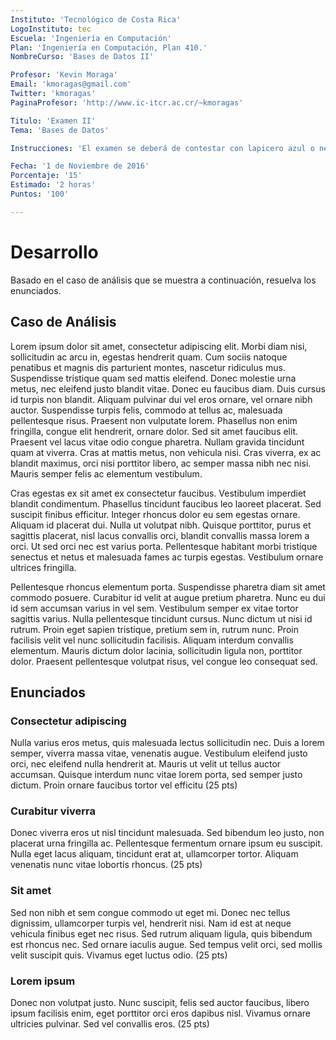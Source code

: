 ```yaml
---
Instituto: 'Tecnológico de Costa Rica'
LogoInstituto: tec
Escuela: 'Ingeniería en Computación'
Plan: 'Ingeniería en Computación, Plan 410.'
NombreCurso: 'Bases de Datos II'

Profesor: 'Kevin Moraga'
Email: 'kmoragas@gmail.com'
Twitter: 'kmoragas'
PaginaProfesor: 'http://www.ic-itcr.ac.cr/~kmoragas'

Titulo: 'Examen II'
Tema: 'Bases de Datos'

Instrucciones: 'El examen se deberá de contestar con lapicero azul o negro. No se permite el uso de corrector. El examen se debe de responder utilizando un cuaderno de examen o bien un conjunto de hojas blancas grapadas. Se puede hacer uso de un forro de una página tamaño carta, escrito a mano. Se considera como incorrecta cualquier respuesta en blanco o ilegible.'

Fecha: '1 de Noviembre de 2016'
Porcentaje: '15'
Estimado: '2 horas'
Puntos: '100'

---
```


# Desarrollo

Basado en el caso de análisis que se muestra a continuación, resuelva los enunciados.

## Caso de Análisis

Lorem ipsum dolor sit amet, consectetur adipiscing elit. Morbi diam nisi, sollicitudin ac arcu in, egestas hendrerit quam. Cum sociis natoque penatibus et magnis dis parturient montes, nascetur ridiculus mus. Suspendisse tristique quam sed mattis eleifend. Donec molestie urna metus, nec eleifend justo blandit vitae. Donec eu faucibus diam. Duis cursus id turpis non blandit. Aliquam pulvinar dui vel eros ornare, vel ornare nibh auctor. Suspendisse turpis felis, commodo at tellus ac, malesuada pellentesque risus. Praesent non vulputate lorem. Phasellus non enim fringilla, congue elit hendrerit, ornare dolor. Sed sit amet faucibus elit. Praesent vel lacus vitae odio congue pharetra. Nullam gravida tincidunt quam at viverra. Cras at mattis metus, non vehicula nisi. Cras viverra, ex ac blandit maximus, orci nisi porttitor libero, ac semper massa nibh nec nisi. Mauris semper felis ac elementum vestibulum.

Cras egestas ex sit amet ex consectetur faucibus. Vestibulum imperdiet blandit condimentum. Phasellus tincidunt faucibus leo laoreet placerat. Sed suscipit finibus efficitur. Integer rhoncus dolor eu sem egestas ornare. Aliquam id placerat dui. Nulla ut volutpat nibh. Quisque porttitor, purus et sagittis placerat, nisl lacus convallis orci, blandit convallis massa lorem a orci. Ut sed orci nec est varius porta. Pellentesque habitant morbi tristique senectus et netus et malesuada fames ac turpis egestas. Vestibulum ornare ultrices fringilla.

Pellentesque rhoncus elementum porta. Suspendisse pharetra diam sit amet commodo posuere. Curabitur id velit at augue pretium pharetra. Nunc eu dui id sem accumsan varius in vel sem. Vestibulum semper ex vitae tortor sagittis varius. Nulla pellentesque tincidunt cursus. Nunc dictum ut nisi id rutrum. Proin eget sapien tristique, pretium sem in, rutrum nunc. Proin facilisis velit vel nunc sollicitudin facilisis. Aliquam interdum convallis elementum. Mauris dictum dolor lacinia, sollicitudin ligula non, porttitor dolor. Praesent pellentesque volutpat risus, vel congue leo consequat sed. 

## Enunciados

### Consectetur adipiscing

Nulla varius eros metus, quis malesuada lectus sollicitudin nec. Duis a lorem semper, viverra massa vitae, venenatis augue. Vestibulum eleifend justo orci, nec eleifend nulla hendrerit at. Mauris ut velit ut tellus auctor accumsan. Quisque interdum nunc vitae lorem porta, sed semper justo dictum. Proin ornare faucibus tortor vel efficitu (25 pts)

### Curabitur viverra

Donec viverra eros ut nisl tincidunt malesuada. Sed bibendum leo justo, non placerat urna fringilla ac. Pellentesque fermentum ornare ipsum eu suscipit. Nulla eget lacus aliquam, tincidunt erat at, ullamcorper tortor. Aliquam venenatis nunc vitae lobortis rhoncus. (25 pts)

### Sit amet

Sed non nibh et sem congue commodo ut eget mi. Donec nec tellus dignissim, ullamcorper turpis vel, hendrerit nisi. Nam id est at neque vehicula finibus eget nec risus. Sed rutrum aliquam ligula, quis bibendum est rhoncus nec. Sed ornare iaculis augue. Sed tempus velit orci, sed mollis velit suscipit quis. Vivamus eget luctus odio. (25 pts)


### Lorem ipsum

Donec non volutpat justo. Nunc suscipit, felis sed auctor faucibus, libero ipsum facilisis enim, eget porttitor orci eros dapibus nisl. Vivamus ornare ultricies pulvinar. Sed vel convallis eros.  (25 pts)